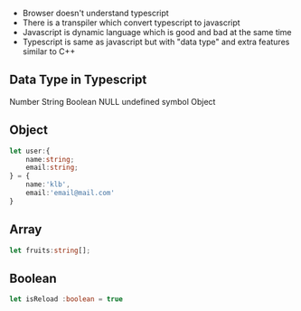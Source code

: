 - Browser doesn't understand typescript
- There is a transpiler which convert typescript to javascript
- Javascript is dynamic language which is good and bad at the same time
- Typescript is same as javascript but with "data type" and extra features similar to C++


## Data Type in Typescript
  Number
  String
  Boolean
  NULL
  undefined
  symbol
  Object

## Object

```typescript
let user:{
    name:string;
    email:string;
} = {
    name:'klb',
    email:'email@mail.com'
}
```
## Array

```typescript
let fruits:string[];
```
## Boolean

```typescript
let isReload :boolean = true
```


